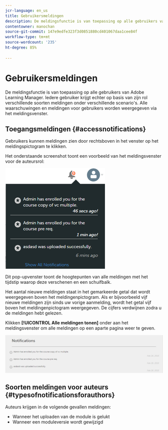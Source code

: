 ```yaml
---
jcr-language: en_us
title: Gebruikersmeldingen
description: De meldingsfunctie is van toepassing op alle gebruikers van Adobe Learning Manager. Iedere gebruiker krijgt echter op basis van zijn rol verschillende soorten meldingen onder verschillende scenario's. Alle waarschuwingen en meldingen voor gebruikers worden weergegeven via het meldingsvenster.
contentowner: manochan
source-git-commit: 147e9edfe323f3d0851880cd401067daa1cee84f
workflow-type: tm+mt
source-wordcount: '235'
ht-degree: 85%

---
```




# Gebruikersmeldingen

De meldingsfunctie is van toepassing op alle gebruikers van Adobe Learning Manager. Iedere gebruiker krijgt echter op basis van zijn rol verschillende soorten meldingen onder verschillende scenario&#39;s. Alle waarschuwingen en meldingen voor gebruikers worden weergegeven via het meldingsvenster.

## Toegangsmeldingen {#accessnotifications}

Gebruikers kunnen meldingen zien door rechtsboven in het venster op het meldingspictogram te klikken.

Het onderstaande screenshot toont een voorbeeld van het meldingsvenster voor de auteursrol:

![](assets/author-notifications.png)

Dit pop-upvenster toont de hoogtepunten van alle meldingen met het tijdstip waarop deze verschenen en een schuifbalk.

Het aantal nieuwe meldingen staat in het gemarkeerde getal dat wordt weergegeven boven het meldingenpictogram. Als er bijvoorbeeld vijf nieuwe meldingen zijn sinds uw vorige aanmelding, wordt het getal vijf boven het meldingenpictogram weergegeven. De cijfers verdwijnen zodra u de meldingen hebt gelezen.

Klikken **[!UICONTROL Alle meldingen tonen]** onder aan het meldingsvenster om alle meldingen op een aparte pagina weer te geven.

![](assets/author-notifications-page.png)

## Soorten meldingen voor auteurs {#typesofnotificationsforauthors}

Auteurs krijgen in de volgende gevallen meldingen:

* Wanneer het uploaden van de module is gelukt
* Wanneer een moduleversie wordt gewijzigd

